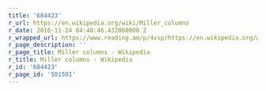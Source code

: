 ```yaml
---
title: '684423'
r_url: https://en.wikipedia.org/wiki/Miller_columns
r_date: 2016-11-24 04:48:46.432000000 Z
r_wrapped_url: https://www.reading.am/p/4vsp/https://en.wikipedia.org/wiki/Miller_columns
r_page_description: ''
r_page_title: Miller columns - Wikipedia
r_title: Miller columns - Wikipedia
r_id: '684423'
r_page_id: '501501'
---
```


